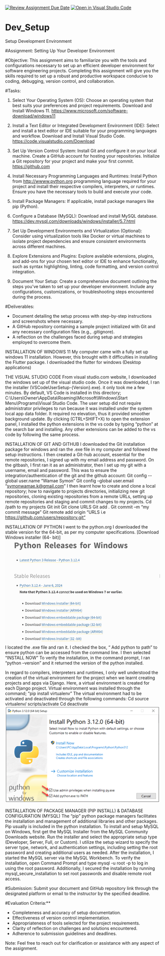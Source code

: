 [![Review Assignment Due Date](https://classroom.github.com/assets/deadline-readme-button-22041afd0340ce965d47ae6ef1cefeee28c7c493a6346c4f15d667ab976d596c.svg)](https://classroom.github.com/a/vbnbTt5m)
[![Open in Visual Studio Code](https://classroom.github.com/assets/open-in-vscode-2e0aaae1b6195c2367325f4f02e2d04e9abb55f0b24a779b69b11b9e10269abc.svg)](https://classroom.github.com/online_ide?assignment_repo_id=15287790&assignment_repo_type=AssignmentRepo)

# Dev_Setup

Setup Development Environment

#Assignment: Setting Up Your Developer Environment

#Objective:
This assignment aims to familiarize you with the tools and configurations necessary to set up an efficient developer environment for software engineering projects. Completing this assignment will give you the skills required to set up a robust and productive workspace conducive to coding, debugging, version control, and collaboration.

#Tasks:

1. Select Your Operating System (OS):
   Choose an operating system that best suits your preferences and project requirements. Download and Install Windows 11. https://www.microsoft.com/software-download/windows11

2. Install a Text Editor or Integrated Development Environment (IDE):
   Select and install a text editor or IDE suitable for your programming languages and workflow. Download and Install Visual Studio Code. https://code.visualstudio.com/Download
3. Set Up Version Control System:
   Install Git and configure it on your local machine. Create a GitHub account for hosting your repositories. Initialize a Git repository for your project and make your first commit. https://github.com

4. Install Necessary Programming Languages and Runtimes:
   Instal Python from http://wwww.python.org programming language required for your project and install their respective compilers, interpreters, or runtimes. Ensure you have the necessary tools to build and execute your code.

5. Install Package Managers:
   If applicable, install package managers like pip (Python).

6. Configure a Database (MySQL):
   Download and install MySQL database. https://dev.mysql.com/downloads/windows/installer/5.7.html

7. Set Up Development Environments and Virtualization (Optional):
   Consider using virtualization tools like Docker or virtual machines to isolate project dependencies and ensure consistent environments across different machines.

8. Explore Extensions and Plugins:
   Explore available extensions, plugins, and add-ons for your chosen text editor or IDE to enhance functionality, such as syntax highlighting, linting, code formatting, and version control integration.

9. Document Your Setup:
   Create a comprehensive document outlining the steps you've taken to set up your developer environment. Include any configurations, customizations, or troubleshooting steps encountered during the process.

#Deliverables:

- Document detailing the setup process with step-by-step instructions and screenshots where necessary.
- A GitHub repository containing a sample project initialized with Git and any necessary configuration files (e.g., .gitignore).
- A reflection on the challenges faced during setup and strategies employed to overcome them.

INSTALLATION OF WINDOWS 11
My computer came with a fully set up windows 11 installation. However, this brought with it difficulties in installing the Flutter package. I downloaded the flutter for windows (Desktop applications)

THE VISUAL STUDIO CODE
From visual studio.com website, I downloaded the windows set up of the visual studio code. Once it was downloaded, I ran the installer (VSCodeUserSetup-{Version}.exe). it only took me a few minutes. By default, VS Code is installed in this directory; C:\Users\Owner\AppData\Roaming\Microsoft\Windows\Start Menu\Programs\Visual Studio Code.
The user setup did not require administrator privileges to run because it was installed under the system local app data folder. It required no elevation, thus it provided smoother background update.
By clicking (CTRL+SHIFT+X) to open the extension panel, I installed the python extensions in the vs code by typing “python” at the search bar and installing. Any other extensions can be added to the vs code by following the same process.

INSTALLATION OF GIT AND GITHUB
I downloaded the Git installation package for windows and ran the .exe file in my computer and followed the setup instructions.
I then created a Git-hub account, essential for the remote repositories, I signed up with my email address and password.
On the gitbash, I first ran it as an administrator, then I set up my git with a username, email and password. This was to ensure the integration/authentication of the git and the github account:
Git config --global user.name “Wamae Symon”
Git config –global user.email “symonwamae.k@gmail.com”
I then learnt how to create and clone a local repository; how to navigate to projects directories, initializing new git repositories, cloning existing repositories from a remote URLs, setting up remote repositories and staging and commit changes to my projects.
Cd /path to my projects
Git init
Git clone URLS
Git add .
Git commit –m “my commit message”
Git remote add origin “URLS i.e https://github.com/users/repository.git”

INSTALLATION OF PYTHON
I went to the python.org
I downloaded the stable version for the 64-bit, as per my computer specifications. [Download Windows installer (64- bit)]
![alt text](image-2.png)
I located the .exe file and ran it. I checked the box, “ Add python to path” to ensure python can be accessed from the command line. I then selected “INSTALL NOW”
To verify the installation, in the command prompt, I ran “python –version” and it returned the version of the python installed.

In regard to compilers, interpreters and runtimes, I only well understood the creation of the virtual environment for the project when we learnt creating projects and apps via Django. Here, a virtual environment is created for each Django project. Virtual environment was installed through the command; “pip install virtualenv”
The virtual environment had to be activated and deactivated through the following commands:
Cd source virtualenv/ scripts/activate
Cd deactivate
![alt text](image-1.png)

INSTALLATION OF PACKAGE MANAGER (PIP INSTALL) & DATABASE CONFIGURATION (MYSQL)
The “pip” python package managers facilitates the installation and management of additional libraries and other packages. Pip usually is included in the python installation.
To install and setup MySQL on Windows, first get the MySQL Installer from the MySQL Community Downloads website. Run the installer and select the appropriate setup type (Developer, Server, Full, or Custom).
I utilize the setup wizard to specify the server type, network, and authentication settings, including setting the root password and creating additional users as needed.
After the installation, I started the MySQL server via the MySQL Workbench. To verify the installation, open Command Prompt and type mysql -u root -p to log in using the root password. Additionally, I secured the installation by running mysql_secure_installation to set root passwords and disable remote root access.

#Submission:
Submit your document and GitHub repository link through the designated platform or email to the instructor by the specified deadline.

#Evaluation Criteria:\*\*

- Completeness and accuracy of setup documentation.
- Effectiveness of version control implementation.
- Appropriateness of tools selected for the project requirements.
- Clarity of reflection on challenges and solutions encountered.
- Adherence to submission guidelines and deadlines.

Note: Feel free to reach out for clarification or assistance with any aspect of the assignment.
